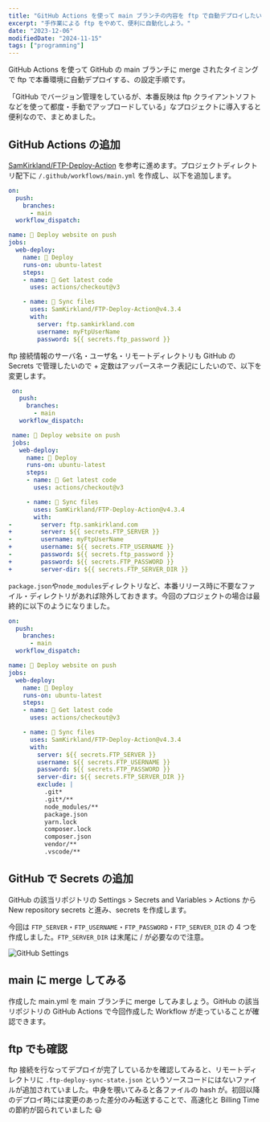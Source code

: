 ```yaml
---
title: "GitHub Actions を使って main ブランチの内容を ftp で自動デプロイしたい"
excerpt: "手作業による ftp をやめて、便利に自動化しよう。"
date: "2023-12-06"
modifiedDate: "2024-11-15"
tags: ["programming"]
---
```


GitHub Actions を使って GitHub の main ブランチに merge されたタイミングで ftp で本番環境に自動デプロイする、の設定手順です。

「GitHub でバージョン管理をしているが、本番反映は ftp クライアントソフトなどを使って都度・手動でアップロードしている」なプロジェクトに導入すると便利なので、まとめました。

## GitHub Actions の追加

[SamKirkland/FTP-Deploy-Action](https://github.com/SamKirkland/FTP-Deploy-Action) を参考に進めます。プロジェクトディレクトリ配下に `/.github/workflows/main.yml` を作成し、以下を追加します。

```yml:main.yml
on:
  push:
    branches:
      - main
  workflow_dispatch:

name: 🚀 Deploy website on push
jobs:
  web-deploy:
    name: 🎉 Deploy
    runs-on: ubuntu-latest
    steps:
    - name: 🚚 Get latest code
      uses: actions/checkout@v3

    - name: 📂 Sync files
      uses: SamKirkland/FTP-Deploy-Action@v4.3.4
      with:
        server: ftp.samkirkland.com
        username: myFtpUserName
        password: ${{ secrets.ftp_password }}
```

ftp 接続情報のサーバ名・ユーザ名・リモートディレクトリも GitHub の Secrets で管理したいので + 定数はアッパースネーク表記にしたいので、以下を変更します。

```diff-yml:main.yml
 on:
   push:
     branches:
       - main
   workflow_dispatch:

 name: 🚀 Deploy website on push
 jobs:
   web-deploy:
     name: 🎉 Deploy
     runs-on: ubuntu-latest
     steps:
     - name: 🚚 Get latest code
       uses: actions/checkout@v3

     - name: 📂 Sync files
       uses: SamKirkland/FTP-Deploy-Action@v4.3.4
       with:
-        server: ftp.samkirkland.com
+        server: ${{ secrets.FTP_SERVER }}
-        username: myFtpUserName
+        username: ${{ secrets.FTP_USERNAME }}
-        password: ${{ secrets.ftp_password }}
+        password: ${{ secrets.FTP_PASSWORD }}
+        server-dir: ${{ secrets.FTP_SERVER_DIR }}
```

`package.json`や`node_modules`ディレクトリなど、本番リリース時に不要なファイル・ディレクトリがあれば除外しておきます。今回のプロジェクトの場合は最終的に以下のようになりました。

```yml:main.yml
on:
  push:
    branches:
      - main
  workflow_dispatch:

name: 🚀 Deploy website on push
jobs:
  web-deploy:
    name: 🎉 Deploy
    runs-on: ubuntu-latest
    steps:
    - name: 🚚 Get latest code
      uses: actions/checkout@v3

    - name: 📂 Sync files
      uses: SamKirkland/FTP-Deploy-Action@v4.3.4
      with:
        server: ${{ secrets.FTP_SERVER }}
        username: ${{ secrets.FTP_USERNAME }}
        password: ${{ secrets.FTP_PASSWORD }}
        server-dir: ${{ secrets.FTP_SERVER_DIR }}
        exclude: |
          .git*
          .git*/**
          node_modules/**
          package.json
          yarn.lock
          composer.lock
          composer.json
          vendor/**
          .vscode/**
```

## GitHub で Secrets の追加

GitHub の該当リポジトリの Settings > Secrets and Variables > Actions から New repository secrets と進み、secrets を作成します。

今回は `FTP_SERVER`・`FTP_USERNAME`・`FTP_PASSWORD`・`FTP_SERVER_DIR` の 4 つを作成しました。`FTP_SERVER_DIR` は末尾に / が必要なので注意。

![GitHub Settings](/assets/posts/github-actions-ftp-workflow/github-secrets.png)

## main に merge してみる

作成した main.yml を main ブランチに merge してみましょう。GitHub の該当リポジトリの GitHub Actions で今回作成した Workflow が走っていることが確認できます。

## ftp でも確認

ftp 接続を行なってデプロイが完了しているかを確認してみると、リモートディレクトリに `.ftp-deploy-sync-state.json` というソースコードにはないファイルが追加されていました。中身を覗いてみると各ファイルの hash が。初回以降のデプロイ時には変更のあった差分のみ転送することで、高速化と Billing Time の節約が図られていました 😃
